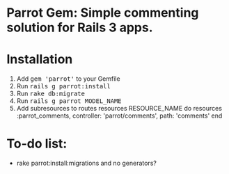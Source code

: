 # Parrot Gem: Simple commenting solution for Rails 3 apps.

# Installation

1. Add <tt>gem 'parrot'</tt> to your Gemfile
2. Run <tt>rails g parrot:install</tt>
3. Run <tt>rake db:migrate</tt>
4. Run <tt>rails g parrot MODEL_NAME</tt>
5. Add subresources to routes
     resources RESOURCE_NAME do
       resources :parrot_comments, controller: 'parrot/comments', path: 'comments'
     end

# To-do list:

* rake parrot:install:migrations and no generators?

